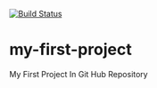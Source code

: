 [![Build Status](https://www.travis-ci.org/SANDERSONOLIVEIRA/my-first-project.svg?branch=master)](https://www.travis-ci.org/SANDERSONOLIVEIRA/my-first-project)
# my-first-project
My First Project In Git Hub Repository
